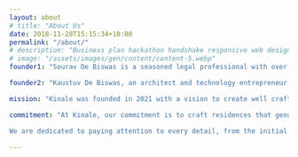 ```yaml
---
layout: about
# title: "About Us"
date: 2018-11-28T15:15:34+10:00
permalink: "/about/"
# description: "Business plan hackathon handshake responsive web design."
# image: "/assets/images/gen/content/content-5.webp"
founder1: "Sourav De Biswas is a seasoned legal professional with over 19 years of experience. As an M&A lawyer, he has been a Partner at India's premier law firms, Shardul Amarchand Mangaldas and Cyril Amarchand Mangaldas. He regularly advises prominent Indian and international corporations on various aspects of corporate law and corporate governance and has overseen multi-million dollar mergers, acquisitions, joint ventures, and fund-raising initiatives. Sourav's legal expertise and professionalism ensure that Kinale Riverside is built on a solid foundation of compliance, integrity, operational excellence, and best practices."

founder2: "Kaustuv De Biswas, an architect and technology entrepreneur, drives the creative vision of Kinale. Kaustuv has been a design computation consultant with prominent architectural firms around the world, including MVRDV, deCoi, Norman Foster, and Morphosis. His work has been presented at the Rotterdam and Venice Biennale. With a deep expertise in AI and a passion for exploring the intersection of technology and design, Kaustuv brings a unique perspective to real estate development. He has built companies in the Silicon Valley that blend AI and design, with his last venture being acquired by Rakuten. Kaustuv is a senior TED fellow and graduated from the Massachusetts Institute of Technology as an Inlaks scholar."

mission: "Kinale was founded in 2021 with a vision to create well crafted residential projects that celebrate our connection with nature. We believe that houses should serve as a retreat from the humdrum of life, a place of calm where one can reconnect and rediscover one's self."

commitment: "At Kinale, our commitment is to craft residences that genuinely embody our philosophy of elevating the living experience through thoughtful design, meticulous craftsmanship, and a deep connection with nature.

We are dedicated to paying attention to every detail, from the initial diligence and conceptualization to the final construction and landscaping. Our multidisciplinary team of seasoned professionals works collaboratively to ensure that each aspect of a Kinale home is carefully considered and flawlessly executed."

---
```

